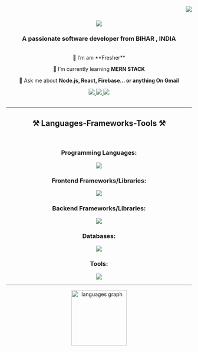 <img align="right" src="https://visitor-badge.laobi.icu/badge?page_id=santukumar01.santukumar01" />

<h1 align="center">
    <img src="https://readme-typing-svg.herokuapp.com/?font=Righteous&size=35&center=true&vCenter=true&width=500&height=70&duration=3000&lines=Hi+There!+👋;+I'm+Santu+Kumar!;" />
</h1>

<h3 align="center">A passionate software developer from BIHAR , INDIA</h3>


<br/>

<div align="center">
 🔭 I’m am **Fresher**
 
 🌱 I’m currently learning **MERN STACK**

💬 Ask me about **Node.js, React, Firebase... or anything On Gmail**
 </div>


 </div>
<div align="center"> 
  <a href="mailto:santuku67@gmail.com">
    <img src="https://img.shields.io/badge/Gmail-333333?style=for-the-badge&logo=gmail&logoColor=red" />
  </a>
  <a href="https://www.linkedin.com/in/santu-kumar/" target="_blank">
    <img src="https://img.shields.io/badge/LinkedIn-0077B5?style=for-the-badge&logo=linkedin&logoColor=white" target="_blank" />
  </a>
  <a href="https://santukumar.onrender.com/" target="_blank">
     <img src="https://img.shields.io/badge/Portfolio-FF5722?style=for-the-badge&logo=todoist&logoColor=white" target="_blank" />
  </a>
</div>

<br/>
 <hr/>


###


###

<h2 align="center">⚒️ Languages-Frameworks-Tools ⚒️</h2>
<br/>
<div align="center">
    <h3>Programming Languages:</h3>
    <img src="https://skillicons.dev/icons?i=c,cpp,java,javascript,html,css" />
</div>

<div align="center">
    <h3>Frontend Frameworks/Libraries:</h3>
    <img src="https://skillicons.dev/icons?i=react,bootstrap,tailwind,mui" />
</div>

<div align="center">
    <h3>Backend Frameworks/Libraries:</h3>
    <img src="https://skillicons.dev/icons?i=nodejs,express" />
</div>

<div align="center">
    <h3>Databases:</h3>
    <img src="https://skillicons.dev/icons?i=mongodb,firebase" />
</div>

<div align="center">
    <h3>Tools:</h3>
    <img src="https://skillicons.dev/icons?i=vscode,github,git" />
</div>

<hr/>



<div align="center">
  <img src="https://github-readme-stats.vercel.app/api/top-langs?username=santukumar01&locale=en&hide_title=false&layout=compact&card_width=320&langs_count=5&theme=dracula&hide_border=false" height="150" alt="languages graph"  />
</div>



###
